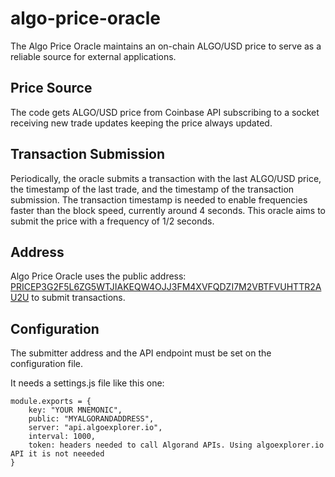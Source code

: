 # algo-price-oracle

The Algo Price Oracle maintains an on-chain ALGO/USD price to serve as a reliable source for external applications.

## Price Source

The code gets ALGO/USD price from Coinbase API subscribing to a socket receiving new trade updates keeping the price always updated.

## Transaction Submission

Periodically, the oracle submits a transaction with the last ALGO/USD price, the timestamp of the last trade, and the timestamp of the transaction submission. The transaction timestamp is needed to enable frequencies faster than the block speed, currently around 4 seconds.
This oracle aims to submit the price with a frequency of 1/2 seconds. 

## Address

Algo Price Oracle uses the public address: [PRICEP3G2F5L6ZG5WTJIAKEQW4OJJ3FM4XVFQDZI7M2VBTFVUHTTR2AU2U](http://algoexplorer.io/address/PRICEP3G2F5L6ZG5WTJIAKEQW4OJJ3FM4XVFQDZI7M2VBTFVUHTTR2AU2U) to submit transactions.

## Configuration

The submitter address and the API endpoint must be set on the configuration file.

It needs a settings.js file like this one:

```
module.exports = {
	key: "YOUR MNEMONIC",
	public: "MYALGORANDADDRESS",
	server: "api.algoexplorer.io",
	interval: 1000,
	token: headers needed to call Algorand APIs. Using algoexplorer.io API it is not neeeded
}
```
